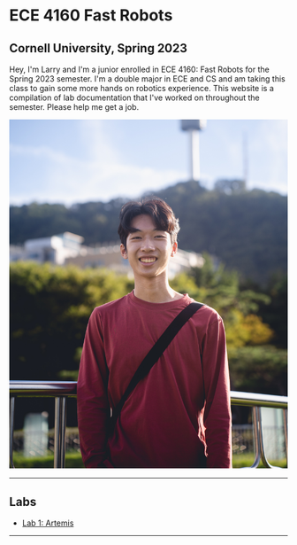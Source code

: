 # ECE 4160 Fast Robots
## Cornell University, Spring 2023

Hey, I'm Larry and I'm a junior enrolled in ECE 4160: Fast Robots for the Spring 2023 semester. I'm a double major in ECE and CS and am taking this class to gain some more hands on robotics experience. This website is a compilation of lab documentation that I've worked on throughout the semester. Please help me get a job.

![Photo of me](./resources/Me.jpg)

***

## Labs

* [Lab 1: Artemis](./lab1.md)

***

